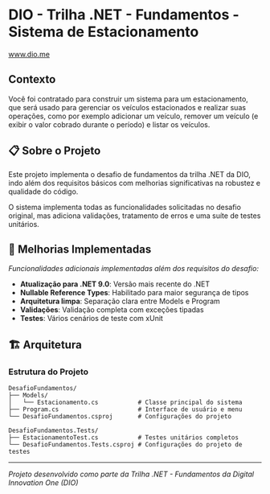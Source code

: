 # DIO - Trilha .NET - Fundamentos - Sistema de Estacionamento
www.dio.me

## Contexto
Você foi contratado para construir um sistema para um estacionamento, que será usado para gerenciar os veículos estacionados e realizar suas operações, como por exemplo adicionar um veículo, remover um veículo (e exibir o valor cobrado durante o período) e listar os veículos.

## 📋 Sobre o Projeto
Este projeto implementa o desafio de fundamentos da trilha .NET da DIO, indo além dos requisitos básicos com melhorias significativas na robustez e qualidade do código. 

O sistema implementa todas as funcionalidades solicitadas no desafio original, mas adiciona validações, tratamento de erros e uma suíte de testes unitários.

## 🚀 Melhorias Implementadas
*Funcionalidades adicionais implementadas além dos requisitos do desafio:*
- **Atualização para .NET 9.0**: Versão mais recente do .NET
- **Nullable Reference Types**: Habilitado para maior segurança de tipos
- **Arquitetura limpa**: Separação clara entre Models e Program
- **Validações**: Validação completa com exceções tipadas
- **Testes**: Vários cenários de teste com xUnit

## 🏗️ Arquitetura

### Estrutura do Projeto
```
DesafioFundamentos/
├── Models/
│   └── Estacionamento.cs           # Classe principal do sistema
├── Program.cs                      # Interface de usuário e menu
└── DesafioFundamentos.csproj       # Configurações do projeto

DesafioFundamentos.Tests/
├── EstacionamentoTest.cs           # Testes unitários completos
└── DesafioFundamentos.Tests.csproj # Configurações do projeto de testes
```
---
*Projeto desenvolvido como parte da Trilha .NET - Fundamentos da Digital Innovation One (DIO)*
